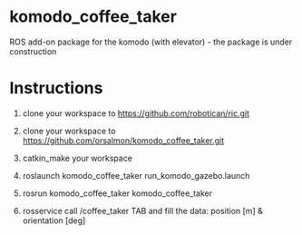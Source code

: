 # komodo_coffee_taker
ROS add-on package for the komodo (with elevator) - the package is under construction

Instructions
============
1. clone your workspace to https://github.com/robotican/ric.git

2. clone your workspace to https://github.com/orsalmon/komodo_coffee_taker.git

3. catkin_make your workspace

4. roslaunch komodo_coffee_taker run_komodo_gazebo.launch

5. rosrun komodo_coffee_taker komodo_coffee_taker

6. rosservice call /coffee_taker TAB and fill the data: position [m] & orientation [deg]
